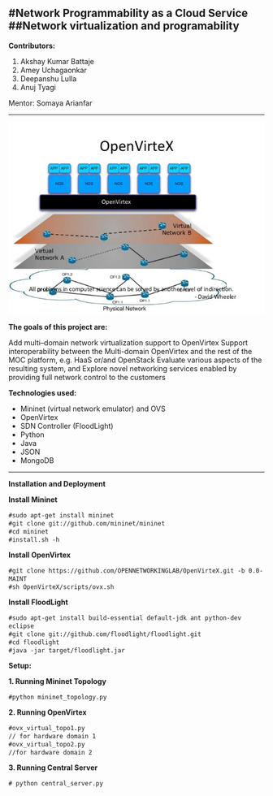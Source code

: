 #Network Programmability as a Cloud Service
##Network virtualization and programability
---
**Contributors:**

1. Akshay Kumar Battaje
2. Amey Uchagaonkar  
3. Deepanshu Lulla
4. Anuj Tyagi

Mentor: Somaya Arianfar

---
![alt tag](https://github.com/BU-NU-CLOUD-SP16/Network-Programmability-as-a-Service/blob/master/image.jpg)  

**The goals of this project are:**

Add multi–domain network virtualization support to OpenVirtex
Support interoperability between the Multi-domain OpenVirtex and the rest of the MOC platform, e.g. HaaS or/and OpenStack 
Evaluate various aspects of the resulting system, and
Explore novel networking services enabled by providing full network control to the customers

**Technologies used:**

* Mininet (virtual network emulator) and OVS  
* OpenVirtex  
* SDN Controller (FloodLight)  
* Python  
* Java  
* JSON  
* MongoDB  
  

---
**Installation and Deployment**  

**Install Mininet**  
```
#sudo apt-get install mininet  
#git clone git://github.com/mininet/mininet  
#cd mininet  
#install.sh -h  
```
**Install OpenVirtex**  
```
#git clone https://github.com/OPENNETWORKINGLAB/OpenVirteX.git -b 0.0-MAINT
#sh OpenVirteX/scripts/ovx.sh
```
**Install FloodLight**
```
#sudo apt-get install build-essential default-jdk ant python-dev eclipse  
#git clone git://github.com/floodlight/floodlight.git  
#cd floodlight  
#java -jar target/floodlight.jar  
```

**Setup:**

**1. Running Mininet Topology**  
```
#python mininet_topology.py  
```
**2. Running OpenVirtex**  
```
#ovx_virtual_topo1.py   
// for hardware domain 1  
#ovx_virtual_topo2.py  
//for hardware domain 2  
```
**3. Running Central Server**   
```
# python central_server.py
```

